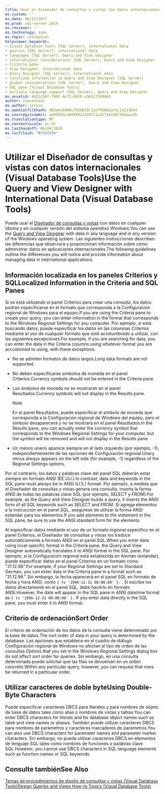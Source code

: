 ```yaml
---
title: Usar el diseñador de consultas y vistas con datos internacionales (Visual Database Tools) | Microsoft Docs
ms.custom: ''
ms.date: 06/13/2017
ms.prod: sql-server-2014
ms.reviewer: ''
ms.technology: ssms
ms.topic: conceptual
helpviewer_keywords:
- Visual Database Tools [SQL Server], international data
- queries [SQL Server], international data
- languages [SQL Server], Query and View Designer
- international considerations [SQL Server], Query and View Designer
- Criteria pane
- View Designer, international data
- Query Designer [SQL Server], international data
- localized information in Query and View Designer [SQL Server]
- global considerations [SQL Server], Query and View Designer
- SQL pane [Visual Database Tools]
- multiple language support [SQL Server], Query and View Designer
ms.assetid: 4b51c56f-f902-4e72-b919-e36127369b63
author: stevestein
ms.author: sstein
ms.openlocfilehash: 905e4c6909c792b019c11ef95662a7ec1a113bb4
ms.sourcegitcommit: ad4d92dce894592a259721a1571b1d8736abacdb
ms.translationtype: MT
ms.contentlocale: es-ES
ms.lasthandoff: 08/04/2020
ms.locfileid: "87747376"
---
```

# <a name="use-the-query-and-view-designer-with-international-data-visual-database-tools"></a><span data-ttu-id="946f4-102">Utilizar el Diseñador de consultas y vistas con datos internacionales (Visual Database Tools)</span><span class="sxs-lookup"><span data-stu-id="946f4-102">Use the Query and View Designer with International Data (Visual Database Tools)</span></span>
  <span data-ttu-id="946f4-103">Puede usar el [Diseñador de consultas y vistas](visual-database-tools.md) con datos en cualquier idioma y en cualquier versión del sistema operativo Windows.</span><span class="sxs-lookup"><span data-stu-id="946f4-103">You can use the [Query and View Designer](visual-database-tools.md) with data in any language and in any version of the Windows operating system.</span></span> <span data-ttu-id="946f4-104">Las siguientes instrucciones describen las diferencias que observará y proporcionan información sobre cómo administrar datos en aplicaciones internacionales.</span><span class="sxs-lookup"><span data-stu-id="946f4-104">The following guidelines outline the differences you will notice and provide information about managing data in international applications.</span></span>  
  
## <a name="localized-information-in-the-criteria-and-sql-panes"></a><span data-ttu-id="946f4-105">Información localizada en los paneles Criterios y SQL</span><span class="sxs-lookup"><span data-stu-id="946f4-105">Localized Information in the Criteria and SQL Panes</span></span>  
 <span data-ttu-id="946f4-106">Si se está utilizando el panel Criterios para crear una consulta, los datos podrán especificarse en el formato que corresponda a la Configuración regional de Windows para el equipo.</span><span class="sxs-lookup"><span data-stu-id="946f4-106">If you are using the Criteria pane to create your query, you can enter information in the format that corresponds to the Windows Regional Settings for you computer.</span></span> <span data-ttu-id="946f4-107">Por ejemplo, si está buscando datos, puede especificar los datos en las columnas Criterios mediante el uso de cualquier formato que esté acostumbrado a utilizar, con las siguientes excepciones:</span><span class="sxs-lookup"><span data-stu-id="946f4-107">For example, if you are searching for data, you can enter the data in the Criteria columns using whatever format you are accustomed to using, with these exceptions:</span></span>  
  
-   <span data-ttu-id="946f4-108">No se admiten formatos de datos largos.</span><span class="sxs-lookup"><span data-stu-id="946f4-108">Long data formats are not supported.</span></span>  
  
-   <span data-ttu-id="946f4-109">No deben especificarse símbolos de moneda en el panel Criterios.</span><span class="sxs-lookup"><span data-stu-id="946f4-109">Currency symbols should not be entered in the Criteria pane.</span></span>  
  
-   <span data-ttu-id="946f4-110">Los símbolos de moneda no se mostrarán en el panel Resultados.</span><span class="sxs-lookup"><span data-stu-id="946f4-110">Currency symbols will not display in the Results pane.</span></span>  
  
    > [!NOTE]  
    >  <span data-ttu-id="946f4-111">En el panel Resultados, puede especificar el símbolo de moneda que corresponda a la Configuración regional de Windows del equipo, pero el símbolo desaparecerá y no se mostrará en el panel Resultados.</span><span class="sxs-lookup"><span data-stu-id="946f4-111">In the Results pane, you can actually enter the currency symbol that corresponds to the Windows Regional Settings for your computer, but the symbol will be removed and will not display in the Results pane.</span></span>  
  
-   <span data-ttu-id="946f4-112">Un menos unario aparece siempre en el lado izquierdo (por ejemplo, -1), independientemente de las opciones de Configuración regional.</span><span class="sxs-lookup"><span data-stu-id="946f4-112">Unary minus always appears on the left side (for example, -1) regardless of the Regional Settings options.</span></span>  
  
 <span data-ttu-id="946f4-113">Por el contrario, los datos y palabras clave del panel SQL deberán estar siempre en formato ANSI (EE.UU.).</span><span class="sxs-lookup"><span data-stu-id="946f4-113">In contrast, data and keywords in the SQL pane must always be in ANSI (U.S.) format.</span></span> <span data-ttu-id="946f4-114">Por ejemplo, a medida que el Diseñador de consultas y vistas genera una consulta, inserta la forma ANSI de todas las palabras clave SQL (por ejemplo, SELECT y FROM).</span><span class="sxs-lookup"><span data-stu-id="946f4-114">For example, as the Query and View Designer builds a query, it inserts the ANSI form of all SQL keywords such as SELECT and FROM.</span></span> <span data-ttu-id="946f4-115">Si agrega elementos a la instrucción en el panel SQL, asegúrese de utilizar la forma ANSI estándar para los elementos.</span><span class="sxs-lookup"><span data-stu-id="946f4-115">If you add elements to the statement in the SQL pane, be sure to use the ANSI standard form for the elements.</span></span>  
  
 <span data-ttu-id="946f4-116">Al especificar datos mediante el uso de un formato regional específico en el panel Criterios, el Diseñador de consultas y vistas los traduce automáticamente a formato ANSI en el panel SQL.</span><span class="sxs-lookup"><span data-stu-id="946f4-116">When you enter data using local-specific format in the Criteria pane, the Query and View Designer automatically translates it to ANSI format in the SQL pane.</span></span> <span data-ttu-id="946f4-117">Por ejemplo, si la Configuración regional está establecida en Alemán (estándar), puede especificar datos en el panel Criterios en un formato como "31.12.96".</span><span class="sxs-lookup"><span data-stu-id="946f4-117">For example, if your Regional Settings are set to Standard German, you can enter data in the Criteria pane in a format such as "31.12.96."</span></span> <span data-ttu-id="946f4-118">Sin embargo, la fecha aparecerá en el panel SQL en formato de fecha y hora ANSI, como `{ ts '1996-12-31 00:00:00' }.` . Si escribe los datos directamente en el panel SQL, debe hacerlo en formato ANSI.</span><span class="sxs-lookup"><span data-stu-id="946f4-118">However, the date will appear in the SQL pane in ANSI datetime format as `{ ts '1996-12-31 00:00:00' }.` If you enter data directly in the SQL pane, you must enter it in ANSI format.</span></span>  
  
## <a name="sort-order"></a><span data-ttu-id="946f4-119">Criterio de ordenación</span><span class="sxs-lookup"><span data-stu-id="946f4-119">Sort Order</span></span>  
 <span data-ttu-id="946f4-120">El criterio de ordenación de los datos de la consulta viene determinado por la base de datos.</span><span class="sxs-lookup"><span data-stu-id="946f4-120">The sort order of data in your query is determined by the database.</span></span> <span data-ttu-id="946f4-121">Las opciones que establece en el cuadro de diálogo Configuración regional de Windows no afectan al tipo de orden de las consultas.</span><span class="sxs-lookup"><span data-stu-id="946f4-121">Options that you set in the Windows Regional Settings dialog box do not affect sort order for queries.</span></span> <span data-ttu-id="946f4-122">Sin embargo, en una consulta determinada puede solicitar que las filas se devuelvan en un orden concreto.</span><span class="sxs-lookup"><span data-stu-id="946f4-122">Within any particular query, however, you can request that rows be returned in a particular order.</span></span>  
  
## <a name="using-double-byte-characters"></a><span data-ttu-id="946f4-123">Utilizar caracteres de doble byte</span><span class="sxs-lookup"><span data-stu-id="946f4-123">Using Double-Byte Characters</span></span>  
 <span data-ttu-id="946f4-124">Puede especificar caracteres DBCS para literales y para nombres de objeto de base de datos tales como alias o nombres de vistas y tablas.</span><span class="sxs-lookup"><span data-stu-id="946f4-124">You can enter DBCS characters for literals and for database object names such as table and view names or aliases.</span></span> <span data-ttu-id="946f4-125">También puede utilizar caracteres DBCS para nombres de parámetros y caracteres marcadores de parámetros.</span><span class="sxs-lookup"><span data-stu-id="946f4-125">You can also use DBCS characters for parameter names and parameter marker characters.</span></span> <span data-ttu-id="946f4-126">Sin embargo, no puede utilizar caracteres DBCS en elementos de lenguaje SQL tales como nombres de funciones o palabras clave SQL.</span><span class="sxs-lookup"><span data-stu-id="946f4-126">However, you cannot use DBCS characters in SQL language elements such as function names or SQL keywords.</span></span>  
  
## <a name="see-also"></a><span data-ttu-id="946f4-127">Consulte también</span><span class="sxs-lookup"><span data-stu-id="946f4-127">See Also</span></span>  
 [<span data-ttu-id="946f4-128">Temas de procedimientos de diseño de consultas y vistas &#40;Visual Database Tools&#41;</span><span class="sxs-lookup"><span data-stu-id="946f4-128">Design Queries and Views How-to Topics &#40;Visual Database Tools&#41;</span></span>](design-queries-and-views-how-to-topics-visual-database-tools.md)  
  
  
